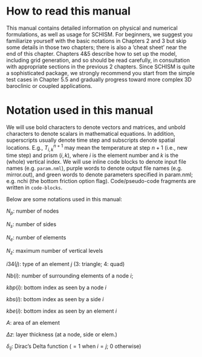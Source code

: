 # How to read this manual
This manual contains detailed information on physical and numerical formulations, as well as usage for SCHISM. For beginners, we suggest you familiarize yourself with the basic notations in Chapters 2 and 3 but skip some details in those two chapters; there is also a ‘cheat sheet’ near the end of this chapter. Chapters 4&5 describe how to set up the model, including grid generation, and so should be read carefully, in consultation with appropriate sections in the previous 2 chapters.
Since SCHISM is quite a sophisticated package, we strongly recommend you start from the simple test cases in Chapter 5.5 and gradually progress toward more complex 3D baroclinic or coupled applications.

# Notation used in this manual
We will use bold characters to denote vectors and matrices, and unbold characters to denote scalars in mathematical equations. In addition, superscripts usually denote time step and subscripts denote spatial locations. E.g., $T_{i,k}^{n+1}$ may mean the temperature at step $n+1$ (i.e., new time step) and prism $(i,k)$, where $i$ is the element number and $k$ is the (whole) vertical index. We will use inline code blocks to denote input file names (e.g. `param.nml`), purple words to denote output file names (e.g. mirror.out), and green words to denote parameters specified in param.nml; e.g. nchi (the bottom friction option flag). Code/pseudo-code fragments are written in `code-blocks`. 

Below are some notations used in this manual:

$N_p$: number of nodes

$N_s$: number of sides

$N_e$: number of elements

$N_z$: maximum number of vertical levels

$i34(j)$: type of an element $j$ (3: triangle; 4: quad)

$Nb(i)$: number of surrounding elements of a node $i$;

$kbp(i)$: bottom index as seen by a node $i$

$kbs(i)$: bottom index as seen by a side $i$

$kbe(i)$: bottom index as seen by an element $i$

$A$: area of an element

$\Delta z$: layer thickness (at a node, side or elem.)

$\delta_{ij}$: Dirac’s Delta function ($=1$ when $i=j$; $0$ otherwise)